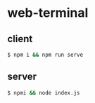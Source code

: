 # web-terminal

## client
```bash
$ npm i && npm run serve
```

## server
```bash
$ npmi && node index.js
```
